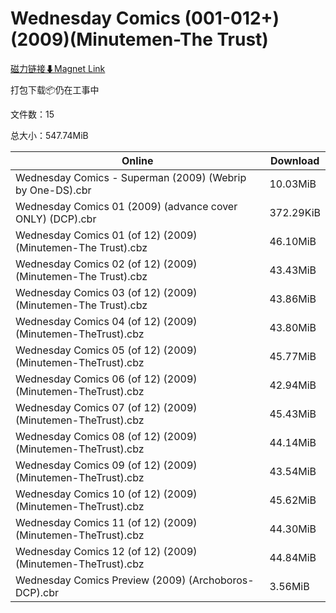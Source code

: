 # Wednesday Comics (001-012+)(2009)(Minutemen-The Trust)

[磁力链接⬇Magnet Link](magnet:?xt=urn:btih:84b03f8b2c7cd742af86b3cc266def0d417c2cdc&dn=Wednesday%20Comics%20%28001-012%2B%29%282009%29%28Minutemen-The%20Trust%29)

打包下载📦仍在工事中

文件数：15

总大小：547.74MiB

Online | Download
--- | ---
Wednesday Comics - Superman (2009) (Webrip by One-DS).cbr | 10.03MiB
Wednesday Comics 01 (2009) (advance cover ONLY) (DCP).cbr | 372.29KiB
Wednesday Comics 01 (of 12) (2009) (Minutemen-The Trust).cbz | 46.10MiB
Wednesday Comics 02 (of 12) (2009) (Minutemen-The Trust).cbz | 43.43MiB
Wednesday Comics 03 (of 12) (2009) (Minutemen-The Trust).cbz | 43.86MiB
Wednesday Comics 04 (of 12) (2009) (Minutemen-TheTrust).cbz | 43.80MiB
Wednesday Comics 05 (of 12) (2009) (Minutemen-TheTrust).cbz | 45.77MiB
Wednesday Comics 06 (of 12) (2009) (Minutemen-TheTrust).cbz | 42.94MiB
Wednesday Comics 07 (of 12) (2009) (Minutemen-TheTrust).cbz | 45.43MiB
Wednesday Comics 08 (of 12) (2009) (Minutemen-TheTrust).cbz | 44.14MiB
Wednesday Comics 09 (of 12) (2009) (Minutemen-TheTrust).cbz | 43.54MiB
Wednesday Comics 10 (of 12) (2009) (Minutemen-TheTrust).cbz | 45.62MiB
Wednesday Comics 11 (of 12) (2009) (Minutemen-TheTrust).cbz | 44.30MiB
Wednesday Comics 12 (of 12) (2009) (Minutemen-TheTrust).cbz | 44.84MiB
Wednesday Comics Preview (2009) (Archoboros-DCP).cbr | 3.56MiB